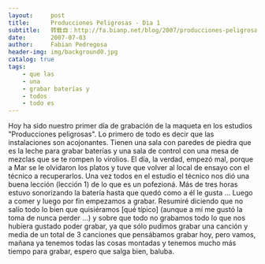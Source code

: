 ```yaml
---
layout:     post
title:      Producciones Peligrosas - Dia 1
subtitle:   转载自：http://fa.bianp.net/blog/2007/producciones-peligrosas-dia-1/
date:       2007-07-03
author:     Fabian Pedregosa
header-img: img/background0.jpg
catalog: true
tags:
    - que las
    - una
    - grabar baterías y
    - todos
    - todo es
---
```


Hoy ha sido nuestro primer día de grabación de la maqueta en los
estudios "Producciones peligrosas". Lo primero de todo es decir que las
instalaciones son acojonantes. Tienen una sala con paredes de piedra que
es la leche para grabar baterías y una sala de control con una mesa de
mezclas que se te rompen lo virolios. El día, la verdad, empezó mal,
porque a Mar se le olvidaron los platos y tuve que volver al local de
ensayo con el técnico a recuperarlos. Una vez todos en el estudio el
técnico nos dió una buena lección (lección 1) de lo que es un pofezioná.
Más de tres horas estuvo sonorizando la batería hasta que quedó como a
él le gusta ... Luego a comer y luego por fin empezamos a grabar.
Resumiré diciendo que no salío todo lo bien que quisiéramos [qué típico]
(aunque a mí me gustó la toma de nunca perder ...) y sobre que todo no
grabamos todo lo que nos hubiera gustado poder grabar, ya que sólo
pudimos grabar una canción y media de un total de 3 canciones que
pensábamos grabar hoy, pero vamos, mañana ya tenemos todas las cosas
montadas y tenemos mucho más tiempo para grabar, espero que salga bien,
baluba.
